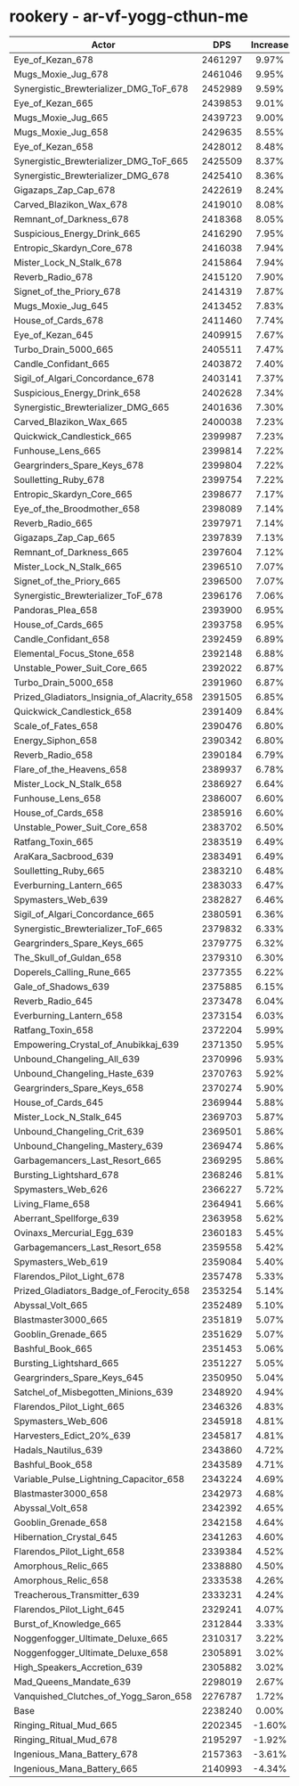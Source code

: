 # rookery - ar-vf-yogg-cthun-me
| Actor | DPS | Increase |
|---|:---:|:---:|
|Eye_of_Kezan_678|2461297|9.97%|
|Mugs_Moxie_Jug_678|2461046|9.95%|
|Synergistic_Brewterializer_DMG_ToF_678|2452989|9.59%|
|Eye_of_Kezan_665|2439853|9.01%|
|Mugs_Moxie_Jug_665|2439723|9.00%|
|Mugs_Moxie_Jug_658|2429635|8.55%|
|Eye_of_Kezan_658|2428012|8.48%|
|Synergistic_Brewterializer_DMG_ToF_665|2425509|8.37%|
|Synergistic_Brewterializer_DMG_678|2425410|8.36%|
|Gigazaps_Zap_Cap_678|2422619|8.24%|
|Carved_Blazikon_Wax_678|2419010|8.08%|
|Remnant_of_Darkness_678|2418368|8.05%|
|Suspicious_Energy_Drink_665|2416290|7.95%|
|Entropic_Skardyn_Core_678|2416038|7.94%|
|Mister_Lock_N_Stalk_678|2415864|7.94%|
|Reverb_Radio_678|2415120|7.90%|
|Signet_of_the_Priory_678|2414319|7.87%|
|Mugs_Moxie_Jug_645|2413452|7.83%|
|House_of_Cards_678|2411460|7.74%|
|Eye_of_Kezan_645|2409915|7.67%|
|Turbo_Drain_5000_665|2405511|7.47%|
|Candle_Confidant_665|2403872|7.40%|
|Sigil_of_Algari_Concordance_678|2403141|7.37%|
|Suspicious_Energy_Drink_658|2402628|7.34%|
|Synergistic_Brewterializer_DMG_665|2401636|7.30%|
|Carved_Blazikon_Wax_665|2400038|7.23%|
|Quickwick_Candlestick_665|2399987|7.23%|
|Funhouse_Lens_665|2399814|7.22%|
|Geargrinders_Spare_Keys_678|2399804|7.22%|
|Soulletting_Ruby_678|2399754|7.22%|
|Entropic_Skardyn_Core_665|2398677|7.17%|
|Eye_of_the_Broodmother_658|2398089|7.14%|
|Reverb_Radio_665|2397971|7.14%|
|Gigazaps_Zap_Cap_665|2397839|7.13%|
|Remnant_of_Darkness_665|2397604|7.12%|
|Mister_Lock_N_Stalk_665|2396510|7.07%|
|Signet_of_the_Priory_665|2396500|7.07%|
|Synergistic_Brewterializer_ToF_678|2396176|7.06%|
|Pandoras_Plea_658|2393900|6.95%|
|House_of_Cards_665|2393758|6.95%|
|Candle_Confidant_658|2392459|6.89%|
|Elemental_Focus_Stone_658|2392148|6.88%|
|Unstable_Power_Suit_Core_665|2392022|6.87%|
|Turbo_Drain_5000_658|2391960|6.87%|
|Prized_Gladiators_Insignia_of_Alacrity_658|2391505|6.85%|
|Quickwick_Candlestick_658|2391409|6.84%|
|Scale_of_Fates_658|2390476|6.80%|
|Energy_Siphon_658|2390342|6.80%|
|Reverb_Radio_658|2390184|6.79%|
|Flare_of_the_Heavens_658|2389937|6.78%|
|Mister_Lock_N_Stalk_658|2386927|6.64%|
|Funhouse_Lens_658|2386007|6.60%|
|House_of_Cards_658|2385916|6.60%|
|Unstable_Power_Suit_Core_658|2383702|6.50%|
|Ratfang_Toxin_665|2383519|6.49%|
|AraKara_Sacbrood_639|2383491|6.49%|
|Soulletting_Ruby_665|2383210|6.48%|
|Everburning_Lantern_665|2383033|6.47%|
|Spymasters_Web_639|2382827|6.46%|
|Sigil_of_Algari_Concordance_665|2380591|6.36%|
|Synergistic_Brewterializer_ToF_665|2379832|6.33%|
|Geargrinders_Spare_Keys_665|2379775|6.32%|
|The_Skull_of_Guldan_658|2379310|6.30%|
|Doperels_Calling_Rune_665|2377355|6.22%|
|Gale_of_Shadows_639|2375885|6.15%|
|Reverb_Radio_645|2373478|6.04%|
|Everburning_Lantern_658|2373154|6.03%|
|Ratfang_Toxin_658|2372204|5.99%|
|Empowering_Crystal_of_Anubikkaj_639|2371350|5.95%|
|Unbound_Changeling_All_639|2370996|5.93%|
|Unbound_Changeling_Haste_639|2370763|5.92%|
|Geargrinders_Spare_Keys_658|2370274|5.90%|
|House_of_Cards_645|2369944|5.88%|
|Mister_Lock_N_Stalk_645|2369703|5.87%|
|Unbound_Changeling_Crit_639|2369501|5.86%|
|Unbound_Changeling_Mastery_639|2369474|5.86%|
|Garbagemancers_Last_Resort_665|2369295|5.86%|
|Bursting_Lightshard_678|2368246|5.81%|
|Spymasters_Web_626|2366227|5.72%|
|Living_Flame_658|2364941|5.66%|
|Aberrant_Spellforge_639|2363958|5.62%|
|Ovinaxs_Mercurial_Egg_639|2360183|5.45%|
|Garbagemancers_Last_Resort_658|2359558|5.42%|
|Spymasters_Web_619|2359084|5.40%|
|Flarendos_Pilot_Light_678|2357478|5.33%|
|Prized_Gladiators_Badge_of_Ferocity_658|2353254|5.14%|
|Abyssal_Volt_665|2352489|5.10%|
|Blastmaster3000_665|2351819|5.07%|
|Gooblin_Grenade_665|2351629|5.07%|
|Bashful_Book_665|2351453|5.06%|
|Bursting_Lightshard_665|2351227|5.05%|
|Geargrinders_Spare_Keys_645|2350950|5.04%|
|Satchel_of_Misbegotten_Minions_639|2348920|4.94%|
|Flarendos_Pilot_Light_665|2346326|4.83%|
|Spymasters_Web_606|2345918|4.81%|
|Harvesters_Edict_20%_639|2345817|4.81%|
|Hadals_Nautilus_639|2343860|4.72%|
|Bashful_Book_658|2343589|4.71%|
|Variable_Pulse_Lightning_Capacitor_658|2343224|4.69%|
|Blastmaster3000_658|2342973|4.68%|
|Abyssal_Volt_658|2342392|4.65%|
|Gooblin_Grenade_658|2342158|4.64%|
|Hibernation_Crystal_645|2341263|4.60%|
|Flarendos_Pilot_Light_658|2339384|4.52%|
|Amorphous_Relic_665|2338880|4.50%|
|Amorphous_Relic_658|2333538|4.26%|
|Treacherous_Transmitter_639|2333231|4.24%|
|Flarendos_Pilot_Light_645|2329241|4.07%|
|Burst_of_Knowledge_665|2312844|3.33%|
|Noggenfogger_Ultimate_Deluxe_665|2310317|3.22%|
|Noggenfogger_Ultimate_Deluxe_658|2305891|3.02%|
|High_Speakers_Accretion_639|2305882|3.02%|
|Mad_Queens_Mandate_639|2298019|2.67%|
|Vanquished_Clutches_of_Yogg_Saron_658|2276787|1.72%|
|Base|2238240|0.00%|
|Ringing_Ritual_Mud_665|2202345|-1.60%|
|Ringing_Ritual_Mud_678|2195297|-1.92%|
|Ingenious_Mana_Battery_678|2157363|-3.61%|
|Ingenious_Mana_Battery_665|2140993|-4.34%|
